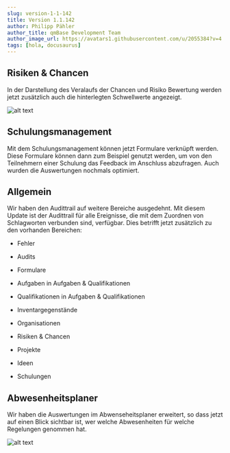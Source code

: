 ```yaml
---
slug: version-1-1-142
title: Version 1.1.142
author: Philipp Pähler
author_title: qmBase Development Team
author_image_url: https://avatars1.githubusercontent.com/u/2055384?v=4
tags: [hola, docusaurus]
---
```


## Risiken & Chancen

In der Darstellung des Veralaufs der Chancen und Risiko Bewertung werden jetzt zusätzlich auch die hinterlegten Schwellwerte angezeigt.

![alt text](https://caqadmin.blob.core.windows.net/releasenotes/130/15e87197-a1ce-4782-8ec2-60ec672d31b9-images-mceclip0.png)

## Schulungsmanagement

Mit dem Schulungsmanagement können jetzt Formulare verknüpft werden. Diese Formulare können dann zum Beispiel genutzt werden, um von den Teilnehmern einer Schulung das Feedback im Anschluss abzufragen. Auch wurden die Auswertungen nochmals optimiert.

## Allgemein

Wir haben den Audittrail auf weitere Bereiche ausgedehnt. Mit diesem Update ist der Audittrail für alle Ereignisse, die mit dem Zuordnen von Schlagworten verbunden sind, verfügbar. Dies betrifft jetzt zusätzlich zu den vorhanden Bereichen:

- Fehler

- Audits

- Formulare

- Aufgaben in Aufgaben & Qualifikationen

- Qualifikationen in Aufgaben & Qualifikationen

- Inventargegenstände

- Organisationen

- Risiken & Chancen

- Projekte

- Ideen

- Schulungen

## Abwesenheitsplaner

Wir haben die Auswertungen im Abwenseheitsplaner erweitert, so dass jetzt auf einen Blick sichtbar ist, wer welche Abwesenheiten für welche Regelungen genommen hat.

![alt text](https://caqadmin.blob.core.windows.net/releasenotes/130/d883923f-9e0a-4751-94c7-2750ea2ccacb-images-mceclip0.png)

